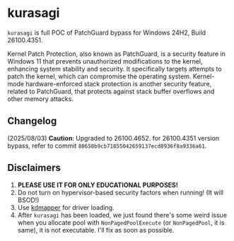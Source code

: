 # kurasagi

`kurasagi` is full POC of PatchGuard bypass for Windows 24H2, Build 26100.4351.

Kernel Patch Protection, also known as PatchGuard, is a security feature in Windows 11 that prevents unauthorized modifications to the kernel, enhancing system stability and security. It specifically targets attempts to patch the kernel, which can compromise the operating system. Kernel-mode hardware-enforced stack protection is another security feature, related to PatchGuard, that protects against stack buffer overflows and other memory attacks. 

## Changelog

(2025/08/03) **Caution**: Upgraded to 26100.4652. for 26100.4351 version bypass, refer to commit `80650b9cb71855042659137ecd8936f8a9336a61`.

## Disclaimers

1. **PLEASE USE IT FOR ONLY EDUCATIONAL PURPOSES!**
2. Do not turn on hypervisor-based security factors when running! (It will BSOD!)
3. Use [kdmapper](https://github.com/TheCruZ/kdmapper) for driver loading.
4. After `kurasagi` has been loaded, we just found there's some weird issue when you allocate pool with `NonPagedPoolExecute` (or `NonPagedPool`, it is same), it is not executable. I'll fix as soon as possible.

